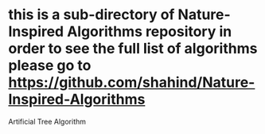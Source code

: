 # this is a sub-directory of Nature-Inspired Algorithms repository in order to see the full list of algorithms please go to https://github.com/shahind/Nature-Inspired-Algorithms

Artificial Tree Algorithm